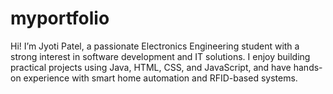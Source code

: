 # myportfolio
Hi! I’m Jyoti Patel, a passionate Electronics Engineering student with a strong interest in software development and IT solutions. I enjoy building practical projects using Java, HTML, CSS, and JavaScript, and have hands-on experience with smart home automation and RFID-based systems.
